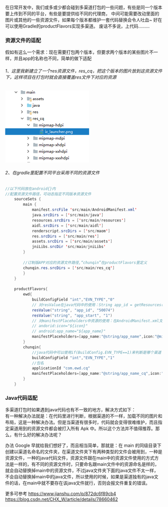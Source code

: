 在日常开发中，我们或多或少都会碰到多渠道打包的一些问题，有些是同一个版本要上传到不同的平台，有些是要提供给不同的代理商，
中间可能需要改动里面的图片或其他的一些资源文件，如果每个版本都维护一套代码替换会令人吐血~ 好在可以使用Gradle的productFlavors实现多渠道。
废话不多说，上代码.........

### 资源文件的适配
假如有这么一个需求：现在需要打包两个版本，但要求两个版本的某些图片不一样，并且app的名称也不同，简单的做下适配 
###### 1、这里我新建立了一个res资源文件，res_cq，把这个版本的图片放到这资源文件下，这样项目在打包时就会直接覆盖res文件下对应的资源             
![Image text](https://github.com/Don-Lee/Notes/blob/master/Images/20180613173408.png)            
###### 2、在gradle里配置不同平台采用不同的资源文件
```java
//以下代码放在android{}内
//配置资源文件路径，可动态指定不同版本资源文件
    sourceSets {
        main {
            manifest.srcFile 'src/main/AndroidManifest.xml'
            java.srcDirs = ['src/main/java']
            resources.srcDirs = ['src/main/resources']
            aidl.srcDirs = ['src/main/aidl']
            renderscript.srcDirs = ['src/maom']
            res.srcDirs = ['src/main/res']
            assets.srcDirs = ['src/main/assets']
            jniLibs.srcDir 'src/main/jniLibs'
        }

        //订制版APP对应的资源文件路径,“chunqin”在productFlavors里定义
        chunqin.res.srcDirs = ['src/main/res_cq']
        }
    } 
    
    productFlavors{
        ewd{
            buildConfigField "int","EVN_TYPE","0"
            // 对resValue在java代码中的使用：String app_id = getResources().getString(R.string.app_id);
            resValue("string", "app_id", "50074")
            resValue("string", "app_start", "1")
            // 对manifestPlaceholders中资源的使用：在AndroidManifest.xml文件中的application节点下
            // andorid:icon="${icon}"
            // android:app_name="${app_name}"
            manifestPlaceholders=[app_name:"@string/app_name",icon:"@mipmap/ic_launcher"]
        }
        chunqin{
            //java代码中可以使用if(BuildConfig.EVN_TYPE==1)来判断是哪个渠道
            buildConfigField "int","EVN_TYPE","1"
            //包名
            applicationId "com.ewd.cq"
            manifestPlaceholders=[app_name:"@string/app_name_cq",icon:"@mipmap/ic_launcher"]
        }
    }

```

### Java代码适配
多渠道打包时如果遇到java代码也有不一致的地方，解决方式如下：                
有一种解决办法就是：在代码里进行判断，根据渠道的不一样，加载不同的图片和布局，这是一种解决办法。但是当渠道有很多时，代码就会变得很难维护，而且指定渠道用到的资源文件都会被打入所有 Apk 中。所以这个方法并不值得推荐。那么，有什么好的解决办法呢？

办法 Google 早就给我们想好了，而且相当简单，那就是：在 main 的同级目录下创建以渠道名命名的文件夹，在渠道文件夹下有两种类型的文件会被用到，一种是资源文件，一种的java代码文件，资源文件跟在main中的资源文件使用的方式方法是一样的，有不同的资源文件时，只要命名跟main文件中的资源命名是样的，就会自动替换掉main中的资源文件，不过java文件夹下面的java文件不太一样，不会自动替换掉main中的java文件，所以使用的时候，如果是渠道独有的java文件的话，在main中就不要存在该java文件就行，否则会报文件重复的错误。


更多可参考
https://www.jianshu.com/p/872dc6f89cb4                         
https://blog.csdn.net/CHX_W/article/details/78660462
